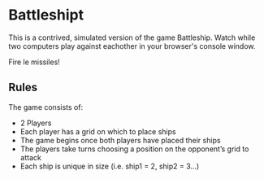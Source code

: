 # Battleshipt
This is a contrived, simulated version of the game Battleship. Watch while two computers play against eachother in your browser's console window.

Fire le missiles!

## Rules
The game consists of:<br>
- 2 Players
- Each player has a grid on which to place ships
- The game begins once both players have placed their ships
- The players take turns choosing a position on the opponent’s grid to attack
- Each ship is unique in size (i.e. ship1 = 2, ship2 = 3...)